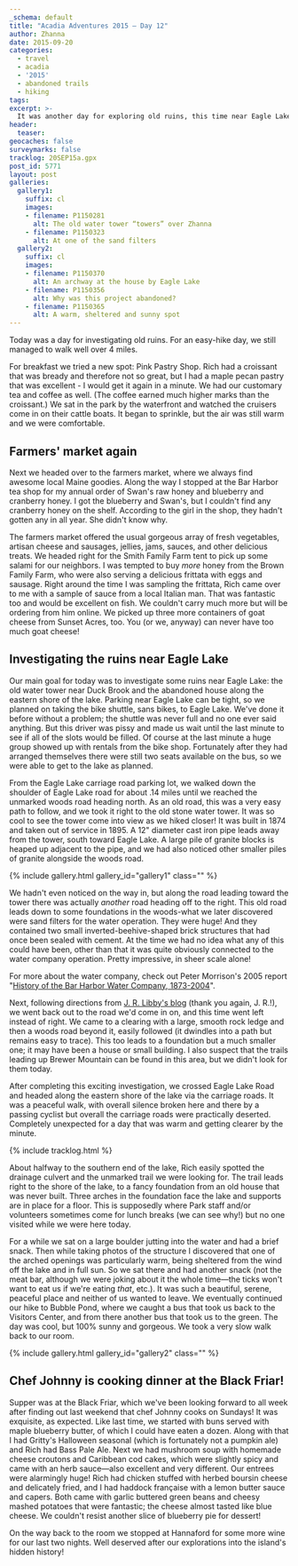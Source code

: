 ```yaml
---
_schema: default
title: "Acadia Adventures 2015 – Day 12"
author: Zhanna
date: 2015-09-20
categories:
  - travel
  - acadia
  - '2015'
  - abandoned trails
  - hiking
tags:
excerpt: >-
  It was another day for exploring old ruins, this time near Eagle Lake.
header:
  teaser:
geocaches: false
surveymarks: false
tracklog: 20SEP15a.gpx
post_id: 5771
layout: post
galleries:
  gallery1:
    suffix: cl
    images:
    - filename: P1150281
      alt: The old water tower “towers” over Zhanna
    - filename: P1150323
      alt: At one of the sand filters 
  gallery2:
    suffix: cl
    images:
    - filename: P1150370
      alt: An archway at the house by Eagle Lake
    - filename: P1150356
      alt: Why was this project abandoned?     
    - filename: P1150365
      alt: A warm, sheltered and sunny spot                   
---
```


Today was a day for investigating old ruins. For an easy-hike day, we still managed to walk well over 4 miles. 

For breakfast we tried a new spot: Pink Pastry Shop. Rich had a croissant that was bready and therefore not so great, but I had a maple pecan pastry that was excellent - I would get it again in a minute. We had our customary tea and coffee as well. (The coffee earned much higher marks than the croissant.) We sat in the park by the waterfront and watched the cruisers come in on their cattle boats. It began to sprinkle, but the air was still warm and we were comfortable. 

## Farmers' market again

Next we headed over to the farmers market, where we always find awesome local Maine goodies. Along the way I stopped at the Bar Harbor tea shop for my annual order of Swan's raw honey and blueberry and cranberry honey. I got the blueberry and Swan's, but I couldn't find any cranberry honey on the shelf. According to the girl in the shop, they hadn't gotten any in all year. She didn't know why.

The farmers market offered the usual gorgeous array of fresh vegetables, artisan cheese and sausages, jellies, jams, sauces, and other delicious treats. We headed right for the Smith Family Farm tent to pick up some salami for our neighbors. I was tempted to buy _more_ honey from the Brown Family Farm, who were also serving a delicious frittata with eggs and sausage. Right around the time I was sampling the frittata, Rich came over to me with a sample of sauce from a local Italian man. That was fantastic too and would be excellent on fish. We couldn't carry much more but will be ordering from him online. We picked up three more containers of goat cheese from Sunset Acres, too. You (or we, anyway) can never have too much goat cheese!

## Investigating the ruins near Eagle Lake

Our main goal for today was to investigate some ruins near Eagle Lake: the old water tower near Duck Brook and the abandoned house along the eastern shore of the lake. Parking near Eagle Lake can be tight, so we planned on taking the bike shuttle, sans bikes, to Eagle Lake. We've done it before without a problem; the shuttle was never full and no one ever said anything. But this driver was pissy and made us wait until the last minute to see if all of the slots would be filled. Of course at the last minute a huge group showed up with rentals from the bike shop. Fortunately after they had arranged themselves there were still two seats available on the bus, so we were able to get to the lake as planned.

From the Eagle Lake carriage road parking lot, we walked down the shoulder of Eagle Lake road for about .14 miles until we reached the unmarked woods road heading north. As an old road, this was a very easy path to follow, and we took it right to the old stone water tower. It was so cool to see the tower come into view as we hiked closer! It was built in 1874 and taken out of service in 1895. A 12" diameter cast iron pipe leads away from the tower, south toward Eagle Lake. A large pile of granite blocks is heaped up adjacent to the pipe, and we had also noticed other smaller piles of granite alongside the woods road. 

{% include gallery.html gallery_id="gallery1" class="" %}

We hadn't even noticed on the way in, but along the road leading toward the tower there was actually _another_ road heading off to the right. This old road leads down to some foundations in the woods-what we later discovered were sand filters for the water operation. They were huge! And they contained two small inverted-beehive-shaped brick structures that had once been sealed with cement. At the time we had no idea what any of this could have been, other than that it was quite obviously connected to the water company operation. Pretty impressive, in sheer scale alone! 

For more about the water company, check out Peter Morrison's 2005 report "[History of the Bar Harbor Water Company, 1873-2004](https://www.barharbormaine.gov/DocumentCenter/View/133/A-History-of-Bar-Harbor)". 

Next, following directions from [J. R. Libby's blog](http://abandonedtrailsofacadianationalpark.blogspot.com/) (thank you again, J. R.!), we went back out to the road we'd come in on, and this time went left instead of right. We came to a clearing with a large, smooth rock ledge and then a woods road beyond it, easily followed (it dwindles into a path but remains easy to trace). This too leads to a foundation but a much smaller one; it may have been a house or small building. I also suspect that the trails leading up Brewer Mountain can be found in this area, but we didn't look for them today.

After completing this exciting investigation, we crossed Eagle Lake Road and headed along the eastern shore of the lake via the carriage roads. It was a peaceful walk, with overall silence broken here and there by a passing cyclist but overall the carriage roads were practically deserted. Completely unexpected for a day that was warm and getting clearer by the minute. 

{% include tracklog.html %}

About halfway to the southern end of the lake, Rich easily spotted the drainage culvert and the unmarked trail we were looking for. The trail leads right to the shore of the lake, to a fancy foundation from an old house that was never built. Three arches in the foundation face the lake and supports are in place for a floor. This is supposedly where Park staff and/or volunteers sometimes come for lunch breaks (we can see why!) but no one visited while we were here today. 

For a while we sat on a large boulder jutting into the water and had a brief snack. Then while taking photos of the structure I discovered that one of the arched openings was particularly warm, being sheltered from the wind off the lake and in full sun. So we sat there and had another snack (not the meat bar, although we were joking about it the whole time—the ticks won't want to eat us if we're eating _that_, etc.). It was such a beautiful, serene, peaceful place and neither of us wanted to leave. We eventually continued our hike to Bubble Pond, where we caught a bus that took us back to the Visitors Center, and from there another bus that took us to the green. The day was cool, but 100% sunny and gorgeous. We took a very slow walk back to our room.

{% include gallery.html gallery_id="gallery2" class="" %}

## Chef Johnny is cooking dinner at the Black Friar!

Supper was at the Black Friar, which we've been looking forward to all week after finding out last weekend that chef Johnny cooks on Sundays! It was exquisite, as expected. Like last time, we started with buns served with maple blueberry butter, of which I could have eaten a dozen. Along with that I had Gritty's Halloween seasonal (which is fortunately not a pumpkin ale) and Rich had Bass Pale Ale. Next we had mushroom soup with homemade cheese croutons and Caribbean cod cakes, which were slightly spicy and came with an herb sauce—also excellent and very different. Our entrees were alarmingly huge! Rich had chicken stuffed with herbed boursin cheese and delicately fried, and I had haddock française with a lemon butter sauce and capers. Both came with garlic buttered green beans and cheesy mashed potatoes that were fantastic; the cheese almost tasted like blue cheese. We couldn't resist another slice of blueberry pie for dessert!  

On the way back to the room we stopped at Hannaford for some more wine for our last two nights. Well deserved after our explorations into the island's hidden history!
